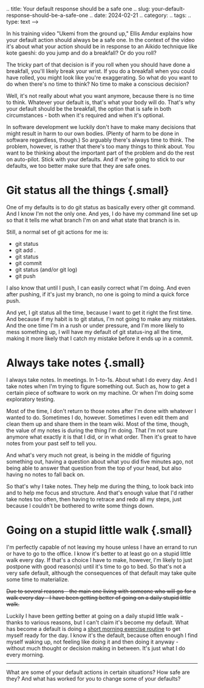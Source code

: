 .. title: Your default response should be a safe one
.. slug: your-default-response-should-be-a-safe-one
.. date: 2024-02-21
.. category: 
.. tags: 
.. type: text
-->

In his training video "Ukemi from the ground up," Ellis Amdur explains how your default action should always be a safe one. In the context of the video it's about what your action should be in response to an Aikido technique like kote gaeshi: do you jump and do a breakfall? Or do you roll?

<!-- explain what kote gaeshi is -->

The tricky part of that decision is if you roll when you should have done a breakfall, you'll likely break your wrist. If you do a breakfall when you could have rolled, you might look like you're exaggerating. So what do you want to do when there's no time to think? No time to make a conscious decision?

Well, it's not really about what you want anymore, because there is no time to think. Whatever your default is, that's what your body will do. That's why your default should be the breakfall, the option that is safe in both circumstances - both when it's required and when it's optional.

<!-- this is an extremely cool idea. Can you consider making it a pull quote or somehow highlighting it more? maybe another para:

That's why we practice defaults in aikido and why I recommend testers practice defaults in their work. When we practice the breakfall or the testing equivalent, we have the safe option, whether it's required or optional.

(ANd now I need you to explain the breakfall in more detail. See that first comment.) -->

In software development we luckily don't have to make many decisions that might result in harm to our own bodies. (Plenty of harm to be done in software regardless, though.) So arguably there's always time to think. The problem, however, is rather that there's too many things to think about. You want to be thinking about the important part of the problem and do the rest on auto-pilot. Stick with your defaults. And if we're going to stick to our defaults, we too better make sure that they are safe ones.

# Git status all the things {.small}
One of my defaults is to do git status as basically every other git command. And I know I'm not the only one. <!-- dig up Mastodon post? --> And yes, I do have my command line set up so that it tells me what branch I'm on and what state that branch is in.

Still, a normal set of git actions for me is:

- git status
- git add .
- git status
- git commit
- git status (and/or git log)
- git push

I also know that until I push, I can easily correct what I'm doing. And even after pushing, if it's just my branch, no one is going to mind a quick force push.

And yet, I git status all the time, because I want to get it right the first time. And because if my habit is to git status, I'm not going to make any mistakes. And the one time I'm in a rush or under pressure, and I'm more likely to mess something up, I will have my default of git status-ing all the time, making it more likely that I catch my mistake before it ends up in a commit.

<!-- Does everyone use git these days? I'm old, so my most recent experience is with subversion. (I know!!! Old!) If everyone uses git, then disregard this comment. But if some people do not use git, do a one-sentence description of what git status is. I suspect it's whether someone's checked this out with incomplete changes or all changes are checked in. But I could be wrong. -->


# Always take notes {.small}
I always take notes. In meetings. In 1-to-1s. About what I do every day. And I take notes when I'm trying to figure something out. Such as, how to get a certain piece of software to work on my machine. Or when I'm doing some exploratory testing.

Most of the time, I don't return to those notes after I'm done with whatever I wanted to do. Sometimes I do, however. Sometimes I even edit them and clean them up and share them in the team wiki. Most of the time, though, the value of my notes is during the thing I'm doing. That I'm not sure anymore what exactly it is that I did, or in what order. Then it's great to have notes from your past self to tell you.

And what's very much not great, is being in the middle of figuring something out, having a question about what you did five minutes ago, not being able to answer that question from the top of your head, but also having no notes to fall back on.

So that's why I take notes. They help me during the thing, to look back into and to help me focus and structure. And that's enough value that I'd rather take notes too often, then having to retrace and redo all my steps, just because I couldn't be bothered to write some things down.


# Going on a stupid little walk {.small}
I'm perfectly capable of not leaving my house unless I have an errand to run or have to go to the office. I know it's better to at least go on a stupid little walk every day. If that's a choice I have to make, however, I'm likely to just postpone with good reason(s) until it's time to go to bed. So that's not a very safe default, although the consequences of that default may take quite some time to materialize.

~~Due to several reasons - the main one living with someone who will go for a walk every day - I have been getting better of going on a daily stupid little walk.~~

Luckily I have been getting better at going on a daily stupid little walk - thanks to various reasons, but I can't claim it's become my default. What has become a default is doing a [short morning exercise routine](https://gmb.io/morning-mobility/) to get myself ready for the day. I know it's the default, because often enough I find myself waking up, not feeling like doing it and then doing it anyway - without much thought or decision making in between. It's just what I do every morning.

---

What are some of your default actions in certain situations? How safe are they? And what has worked for you to change some of your defaults?

<!-- this piece is almost done. It needs a wrap, which might include this series of questions. And then a callback to the breakfall idea. Then, ship it. -->
